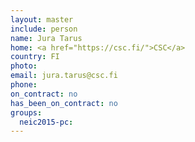```yaml
---
layout: master
include: person
name: Jura Tarus
home: <a href="https://csc.fi/">CSC</a>
country: FI
photo:
email: jura.tarus@csc.fi
phone:
on_contract: no
has_been_on_contract: no
groups:
  neic2015-pc:
---
```

